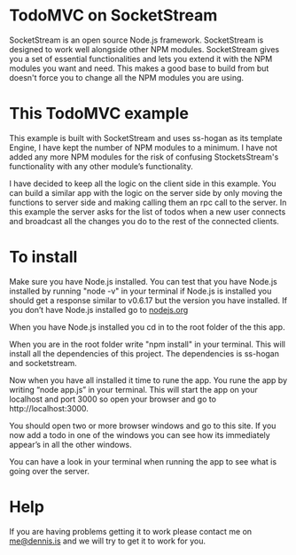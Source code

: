 # TodoMVC on SocketStream

SocketStream is an open source Node.js framework. SocketStream is designed to work well alongside other NPM modules. SocketStream gives you a set of  essential functionalities and lets you extend it with the NPM modules you want and need. This makes a good base to build from but doesn't force you to change all the NPM modules you are using.

# This TodoMVC example

This example is built with SocketStream and uses ss-hogan as its template Engine, I have kept the number of NPM modules to a minimum. I have not added any more NPM modules for the risk of confusing StocketsStream's functionality with any other module’s functionality. 

I have decided to keep all the logic on the client side in this example. You can build a similar app with the logic on the server side by only moving the functions to server side and making calling them an rpc call to the server. In this example the server asks for the list of todos when a new user connects and broadcast all the changes you do to the rest of the connected clients. 

# To install 

Make sure you have Node.js installed. You can test that you have Node.js installed by running "node -v" in your terminal if Node.js is installed you should get a response similar to v0.6.17 but the version you have installed. If you don’t have Node.js installed go to [nodejs.org](http://nodejs.org/) 

When you have Node.js installed you cd in to the root folder of the this app.

When you are in the root folder write "npm install" in your terminal. This will install all the dependencies of this project. The dependencies is ss-hogan and socketstream. 

Now when you have all installed it time to rune the app. You rune the app by writing “node app.js” in your terminal. This will start the app on your localhost and port 3000 so open your browser and go to http://localhost:3000. 

You should open two or more browser windows and go to this site. If you now add a todo in one of the windows you can see how its immediately appear’s in all the other windows. 

You can have a look in your terminal when running the app to see what is going over the server. 

# Help

If you are having problems getting it to work please contact me on me@dennis.is and we will try to get it to work for you.